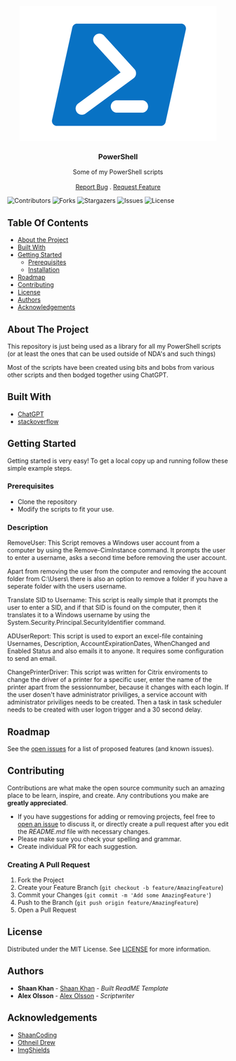 <br/>
<p align="center">
  <a href="https://github.com/aleexolsson/PowerShell">
    <img src="images/powershell.png" alt="Logo">
  </a>

  <h3 align="center">PowerShell</h3>

  <p align="center">
    Some of my PowerShell scripts
    <br/>
    <br/>
    <a href="https://github.com/aleexolsson/PowerShell/issues">Report Bug</a>
    .
    <a href="https://github.com/aleexolsson/PowerShell/issues">Request Feature</a>
  </p>
</p>

![Contributors](https://img.shields.io/github/contributors/aleexolsson/PowerShell?color=dark-green) ![Forks](https://img.shields.io/github/forks/aleexolsson/PowerShell?style=social) ![Stargazers](https://img.shields.io/github/stars/aleexolsson/PowerShell?style=social) ![Issues](https://img.shields.io/github/issues/aleexolsson/PowerShell) ![License](https://img.shields.io/github/license/aleexolsson/PowerShell) 

## Table Of Contents

* [About the Project](#about-the-project)
* [Built With](#built-with)
* [Getting Started](#getting-started)
  * [Prerequisites](#prerequisites)
  * [Installation](#installation)
* [Roadmap](#roadmap)
* [Contributing](#contributing)
* [License](#license)
* [Authors](#authors)
* [Acknowledgements](#acknowledgements)

## About The Project

This repository is just being used as a library for all my PowerShell scripts (or at least the ones that can be used outside of NDA's and such things)

Most of the scripts have been created using bits and bobs from various other scripts and then bodged together using ChatGPT.

## Built With



* [ChatGPT](chat.openai.com)
* [stackoverflow](stackoverflow.com)

## Getting Started

Getting started is very easy!
To get a local copy up and running follow these simple example steps.

### Prerequisites

* Clone the repository
* Modify the scripts to fit your use.

### Description

RemoveUser:
This Script removes a Windows user account from a computer by using the Remove-CimInstance command. It prompts the user to enter a username, asks a second time before removing the user account.

Apart from removing the user from the computer and removing the account folder from C:\Users\ there is also an option to remove a folder if you have a seperate folder with the users username.

Translate SID to Username:
This script is really simple that it prompts the user to enter a SID, and if that SID is found on the computer, then it translates it to a Windows username by using the System.Security.Principal.SecurityIdentifier command.

ADUserReport:
This script is used to export an excel-file containing Usernames, Description, AccountExpirationDates, WhenChanged and Enabled Status and also emails it to anyone. It requires some configuration to send an email.

ChangePrinterDriver:
This script was written for Citrix enviroments to change the driver of a printer for a specific user, enter the name of the printer apart from the sessionnumber, because it changes with each login. If the user dosen't have administrator priviliges, a service account with administrator priviliges needs to be created. Then a task in task scheduler needs to be created with user logon trigger and a 30 second delay.

## Roadmap

See the [open issues](https://github.com/aleexolsson/PowerShell/issues) for a list of proposed features (and known issues).

## Contributing

Contributions are what make the open source community such an amazing place to be learn, inspire, and create. Any contributions you make are **greatly appreciated**.
* If you have suggestions for adding or removing projects, feel free to [open an issue](https://github.com/aleexolsson/PowerShell/issues/new) to discuss it, or directly create a pull request after you edit the *README.md* file with necessary changes.
* Please make sure you check your spelling and grammar.
* Create individual PR for each suggestion.

### Creating A Pull Request

1. Fork the Project
2. Create your Feature Branch (`git checkout -b feature/AmazingFeature`)
3. Commit your Changes (`git commit -m 'Add some AmazingFeature'`)
4. Push to the Branch (`git push origin feature/AmazingFeature`)
5. Open a Pull Request

## License

Distributed under the MIT License. See [LICENSE](https://github.com/aleexolsson/PowerShell/blob/main/LICENSE.md) for more information.

## Authors

* **Shaan Khan** - [Shaan Khan](https://github.com/ShaanCoding/) - *Built ReadME Template*
* **Alex Olsson** - [Alex Olsson](https://github.com/aleexolsson/) - *Scriptwriter*

## Acknowledgements

* [ShaanCoding](https://github.com/ShaanCoding/)
* [Othneil Drew](https://github.com/othneildrew/Best-README-Template)
* [ImgShields](https://shields.io/)
